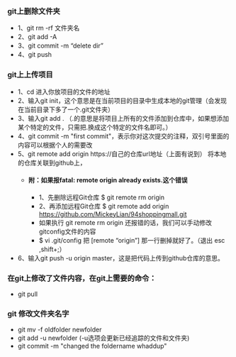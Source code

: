 ### git上删除文件夹
* 1、git rm -rf 文件夹名
* 2、git add -A
* 3、git commit -m “delete dir”
* 4、git push
### git上上传项目
* 1、cd 进入你放项目的文件的地址
* 2、输入git init，这个意思是在当前项目的目录中生成本地的git管理（会发现在当前目录下多了一个.git文件夹）
* 3、输入git add . （.的意思是将项目上所有的文件添加到仓库中，如果想添加某个特定的文件，只需把.换成这个特定的文件名即可。）
* 4、git commit -m "first commit"，表示你对这次提交的注释，双引号里面的内容可以根据个人的需要改
* 5、git remote add origin https://自己的仓库url地址（上面有说到） 将本地的仓库关联到github上，
  * #### 附：如果报fatal: remote origin already exists.这个错误
    * 1、先删除远程Git仓库   $ git remote rm origin
    * 2、再添加远程Git仓库   $ git remote add origin https://github.com/MickeyLian/94shoppingmall.git
    * 如果执行 git remote rm origin 还报错的话，我们可以手动修改gitconfig文件的内容
    * $ vi .git/config    把 [remote “origin”] 那一行删掉就好了。（退出 esc ,shift+;）
* 6、输入git push -u origin master，这是把代码上传到github仓库的意思。
### 在git上修改了文件内容，在git上需要的命令：
* git pull
### git 修改文件夹名字
* git mv -f oldfolder newfolder
* git add -u newfolder (-u选项会更新已经追踪的文件和文件夹)
* git commit -m "changed the foldername whaddup"
